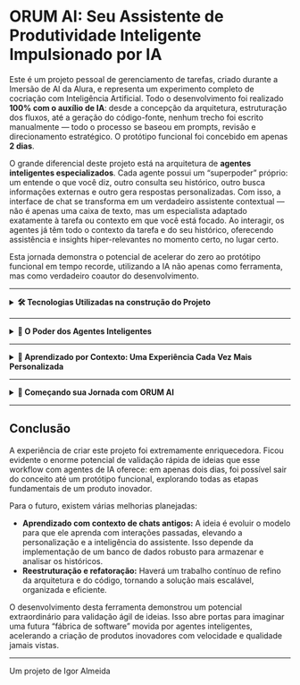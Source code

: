 # ORUM AI: Seu Assistente de Produtividade Inteligente Impulsionado por IA

Este é um projeto pessoal de gerenciamento de tarefas, criado durante a Imersão de AI da Alura, e representa um experimento completo de cocriação com Inteligência Artificial. Todo o desenvolvimento foi realizado **100% com o auxílio de IA**: desde a concepção da arquitetura, estruturação dos fluxos, até a geração do código-fonte, nenhum trecho foi escrito manualmente — todo o processo se baseou em prompts, revisão e direcionamento estratégico. O protótipo funcional foi concebido em apenas **2 dias**.

O grande diferencial deste projeto está na arquitetura de **agentes inteligentes especializados**. Cada agente possui um “superpoder” próprio: um entende o que você diz, outro consulta seu histórico, outro busca informações externas e outro gera respostas personalizadas. Com isso, a interface de chat se transforma em um verdadeiro assistente contextual — não é apenas uma caixa de texto, mas um especialista adaptado exatamente à tarefa ou contexto em que você está focado. Ao interagir, os agentes já têm todo o contexto da tarefa e do seu histórico, oferecendo assistência e insights hiper-relevantes no momento certo, no lugar certo.

Esta jornada demonstra o potencial de acelerar do zero ao protótipo funcional em tempo recorde, utilizando a IA não apenas como ferramenta, mas como verdadeiro coautor do desenvolvimento.

---

<details>
  <summary><strong>🛠️ Tecnologias Utilizadas na construção do Projeto</strong></summary>

- **Cursor:** A ferramenta essencial para a criação de 100% do código da ORUM AI, interpretando minhas instruções detalhadas e transformando ideias em realidade funcional.
- **BUILDER.IO:** Fundamental na concepção de um layout intuitivo e responsivo para a aplicação, permitindo a prototipagem visual e os ajustes precisos da experiência do usuário.
- **GEMINI:** Um aliado poderoso na geração de ideias inovadoras para o projeto e na criação de uma documentação clara e abrangente, garantindo a compreensão e a evolução contínua da ORUM AI.
- **Google ADK (AI Development Kit):** Kit de desenvolvimento de IA do Google, utilizado para facilitar a integração, deploy e orquestração de modelos de linguagem (LLMs) e agentes inteligentes no Vertex AI, com destaque para a criação de bots e chats inteligentes.
- **Next.js:** Framework React moderno que oferece SSR (Server-Side Rendering), rotas dinâmicas e excelente performance, tornando a interface rápida e escalável.
- **React:** Biblioteca base para construção de interfaces de usuário interativas e reativas, facilitando o desenvolvimento de componentes reutilizáveis.
- **TypeScript:** Superset do JavaScript que adiciona tipagem estática, aumentando a segurança, reduzindo bugs e facilitando a manutenção do código.
- **Tailwind CSS:** Framework utilitário para estilização rápida e consistente, permitindo criar layouts modernos e responsivos com menos código.
- **Framer Motion:** Biblioteca de animações para React, proporcionando transições suaves e animações modernas para uma melhor experiência do usuário.
- **Google Cloud Functions:** Funções serverless que orquestram as chamadas entre front-end, modelos de IA e banco de dados, sem necessidade de gerenciar servidores.
- **Firestore (GCP):** Banco de dados NoSQL em tempo real, escalável e gerenciado, responsável por armazenar tarefas, histórico de chat, contexto do usuário e preferências.
- 

</details> 

---

<details>
  <summary><strong>🤖 O Poder dos Agentes Inteligentes</strong></summary>

A ORUM AI é alimentada por um sistema sofisticado de agentes inteligentes, cada um especializado em uma área crucial para otimizar sua produtividade:

- **🧠 Orquestrador Principal:** O Maestro da Produtividade. Coordena todos os outros agentes, recebendo solicitações, decidindo qual agente é o mais adequado para responder e garantindo que todas as interações mantenham um contexto rico e relevante.
- **📊 Agentes de Criação de Dashboard:** A funcionalidade de dashboard da ORUM AI emprega um pipeline de agentes inteligentes para a visualização de dados. Inicialmente, o Agente de Linguagem Natural (NLU) realiza o parsing da entrada do usuário para identificar a intenção de visualização. Em seguida, o Agente de Busca de Dados efetua a recuperação das informações relevantes. O Agente de Processamento de Dados estrutura esses dados para a renderização gráfica. O Agente de Dashboard (Visualização) então gera a representação visual propriamente dita. Por fim, o Agente de Explicação produz uma sumarização textual concisa dos insights apresentados no dashboard.

<details>
  <summary><strong>🗂️ Como funciona a criação de Chat por Tarefa</strong></summary>

No projeto, a criação de um chat por tarefa é um processo inteligente e automatizado, orquestrado por três agentes principais, cada um com uma responsabilidade clara:

1. **Agente de Entendimento (NLU)**  
   Assim que o usuário escolhe ou cria uma tarefa (ex: "Preparar apresentação comercial"), o agente de entendimento entra em ação. Ele analisa o título, descrição e contexto da tarefa para compreender exatamente sobre o que se trata, identificando intenções, entidades e possíveis necessidades do usuário em relação àquela atividade.

2. **Agente de Caracterização (Consultor)**  
   Este agente consulta o histórico, exemplos anteriores e padrões do sistema para identificar as melhores características da tarefa. Ele sugere formas de dividir a tarefa em etapas, boas práticas, subtarefas, prazos e recursos úteis, tudo levando em conta o perfil do usuário e o contexto da tarefa selecionada.

3. **Agente de Criação de Chat (NLG)**  
   Com todas as informações do entendimento e caracterização, este agente cria o chat já contextualizado: toda troca de mensagens futura dentro desse chat terá como base o contexto da tarefa, facilitando sugestões, acompanhamento, lembretes e geração de respostas personalizadas. O usuário pode interagir normalmente, mas todas as respostas e assistências são sempre ligadas à tarefa ativa.

**Exemplo do fluxo:**
- Usuário seleciona a tarefa “Preparar apresentação comercial”.
- O agente de entendimento detecta que é uma tarefa de organização e apresentação.
- O agente de caracterização sugere etapas como “Definir tópicos”, “Coletar dados”, “Criar slides” e “Ensaiar”.
- O agente de criação de chat monta o ambiente de chat já com essas etapas sugeridas e pronto para acompanhar o progresso, tirar dúvidas e sugerir próximos passos, sempre considerando o contexto da tarefa.

Assim, o chat por tarefa é dinâmico, contextualizado e oferece suporte inteligente do início ao fim da atividade do usuário.

</details>

</details>

---

<details>
  <summary><strong>🧠 Aprendizado por Contexto: Uma Experiência Cada Vez Mais Personalizada</strong></summary>

O que torna a ORUM AI verdadeiramente única é sua capacidade de aprender e se adaptar às suas necessidades ao longo do tempo:

- **Armazenamento Inteligente do Histórico de Conversas:** Cada interação cria uma memória personalizada do seu uso.
- **Janela de Contexto Dinâmica:** Ajuste automático das informações mais relevantes para o contexto da conversa.
- **Criação de Reports Inteligentes:** Um agente interpreta sua solicitação e transforma em uma visão gráfica, criando visuais instantâneos para você.

Com o tempo, a ORUM AI se torna um parceiro de produtividade cada vez mais eficiente, oferecendo respostas mais precisas e personalizadas, otimizando seu tempo e impulsionando sua qualidade de vida.

</details>

---

<details>
  <summary><strong>🚀 Começando sua Jornada com ORUM AI</strong></summary>

É fácil começar a transformar sua produtividade com a ORUM AI:

1. **Clone o repositório:**
   ```bash
   git clone https://github.com/seu-usuario/ORUMAIV2-APP.git
   ```

2. **Instale as dependências:**
   ```bash
   cd ORUMAIV2-APP
   npm install
   ```

3. **Inicie o servidor de desenvolvimento:**
   ```bash
   npm run dev
   ```

4. **Acesse a aplicação em seu navegador:**  
   [http://localhost:3000](http://localhost:3000)

</details>

---

## Conclusão

A experiência de criar este projeto foi extremamente enriquecedora. Ficou evidente o enorme potencial de validação rápida de ideias que esse workflow com agentes de IA oferece: em apenas dois dias, foi possível sair do conceito até um protótipo funcional, explorando todas as etapas fundamentais de um produto inovador.

Para o futuro, existem várias melhorias planejadas:
- **Aprendizado com contexto de chats antigos:** A ideia é evoluir o modelo para que ele aprenda com interações passadas, elevando a personalização e a inteligência do assistente. Isso depende da implementação de um banco de dados robusto para armazenar e analisar os históricos.
- **Reestruturação e refatoração:** Haverá um trabalho contínuo de refino da arquitetura e do código, tornando a solução mais escalável, organizada e eficiente.

O desenvolvimento desta ferramenta demonstrou um potencial extraordinário para validação ágil de ideias. Isso abre portas para imaginar uma futura “fábrica de software” movida por agentes inteligentes, acelerando a criação de produtos inovadores com velocidade e qualidade jamais vistas.

---

Um projeto de Igor Almeida
